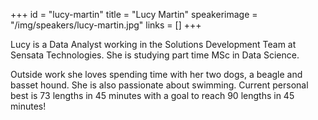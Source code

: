 +++
id = "lucy-martin"
title = "Lucy Martin"
speakerimage = "/img/speakers/lucy-martin.jpg"
links = []
+++

Lucy is a Data Analyst working in the Solutions Development Team at Sensata Technologies.  She is studying part time MSc in Data Science.

Outside work she loves spending time with her two dogs, a beagle and basset hound. She is also passionate about swimming. Current personal best is 73 lengths in 45 minutes with a goal to reach 90 lengths in 45 minutes!